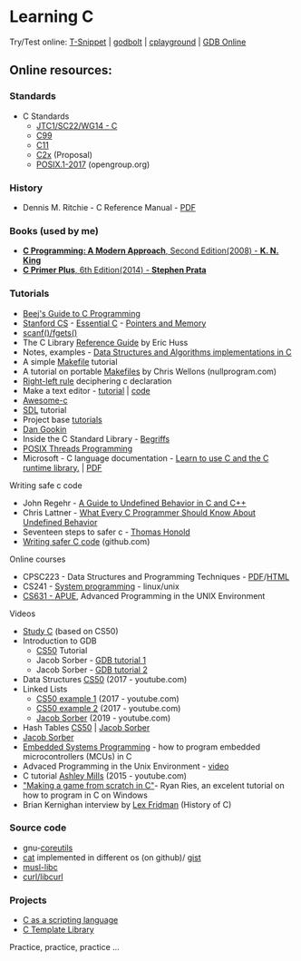 # Learning C

Try/Test online: [T-Snippet](https://taas.trust-in-soft.com/tsnippet/#) | [godbolt](https://godbolt.org/) | [cplayground](https://cplayground.com/) | [GDB Online](https://www.onlinegdb.com/)

## Online resources:

### Standards


* C Standards 
    * [JTC1/SC22/WG14 - C](http://open-std.org/jtc1/sc22/wg14/)
    * [C99](http://www.open-std.org/jtc1/sc22/wg14/www/docs/n1256.pdf)
    * [C11](http://open-std.org/jtc1/sc22/wg14/www/docs/n1570.pdf)
    * [C2x](http://www.open-std.org/jtc1/sc22/wg14/www/docs/n2573.pdf) (Proposal) 
    * [POSIX.1-2017](https://pubs.opengroup.org/onlinepubs/9699919799/basedefs/contents.html) (opengroup.org)

### History

* Dennis M. Ritchie - C Reference Manual - [PDF](https://www.bell-labs.com/usr/dmr/www/cman.pdf)

### Books (used by me)

* [**C Programming: A Modern Approach**, Second Edition(2008) - **K. N. King**](https://www.amazon.com/C-Programming-Modern-Approach-2nd/dp/0393979504/ref=sr_1_1?dchild=1&keywords=c+programming+a+modern+approach&qid=1613161905&sr=8-1)
* [**C Primer Plus**, 6th Edition(2014) - **Stephen Prata**](https://www.amazon.com/Primer-Plus-6th-Developers-Library/dp/0321928423/ref=sr_1_1?dchild=1&keywords=Stephen+Prata&qid=1613242109&sr=8-1)

### Tutorials

* [Beej's Guide to C Programming](http://beej.us/guide/bgc/)
* [Stanford CS](http://cslibrary.stanford.edu/) - [Essential C](http://cslibrary.stanford.edu/101/EssentialC.pdf) - [Pointers and Memory](http://cslibrary.stanford.edu/102/PointersAndMemory.pdf)
* [scanf()/fgets()](http://sekrit.de/webdocs/c/beginners-guide-away-from-scanf.html)
* The C Library [Reference Guide](http://www.fortran-2000.com/ArnaudRecipes/Cstd/) by Eric Huss
* Notes, examples - [Data Structures and Algorithms implementations in C](https://github.com/f0lg0/c-ds-algos)
* A simple [Makefile](https://cs.colby.edu/maxwell/courses/tutorials/maketutor/) tutorial
* A tutorial on portable [Makefiles](https://nullprogram.com/blog/2017/08/20/) by Chris Wellons (nullprogram.com)
* [Right-left rule](http://cseweb.ucsd.edu/~ricko/rt_lt.rule.html) deciphering c declaration
* Make a text editor - [tutorial](https://viewsourcecode.org/snaptoken/kilo/index.html) | [code](https://github.com/snaptoken/kilo-src)
* [Awesome-c](https://github.com/kozross/awesome-c)
* [SDL](https://www.parallelrealities.co.uk/) tutorial
* Project base [tutorials](https://github.com/rby90/project-based-tutorials-in-c)
* [Dan Gookin](https://c-for-dummies.com/)
* Inside the C Standard Library - [Begriffs](https://begriffs.com/posts/2019-01-19-inside-c-standard-lib.html)
* [POSIX Threads Programming](https://computing.llnl.gov/tutorials/pthreads/)
* Microsoft - C language documentation - [Learn to use C and the C runtime library.](https://docs.microsoft.com/en-us/cpp/c-language/?view=msvc-160) | [PDF](https://opdhsblobprod01.blob.core.windows.net/contents/8ee155eb21834b65814ae67f4da97bf3/68a3d2d379e13b9fa361e45ecb74a66c?sv=2018-03-28&sr=b&si=ReadPolicy&sig=IlOQKf0W7xneaQDt0YjUK%2BBfvmfM6zL0mUWRy%2FJbzEs%3D&st=2021-01-30T10%3A02%3A50Z&se=2021-01-31T10%3A12%3A50Z)

Writing safe c code

* John Regehr - [A Guide to Undefined Behavior in C and C++](https://blog.regehr.org/archives/213)
* Chris Lattner - [What Every C Programmer Should Know About Undefined Behavior](https://blog.llvm.org/2011/05/what-every-c-programmer-should-know.html)
* Seventeen steps to safer c - [Thomas Honold](https://www.embedded.com/seventeen-steps-to-safer-c-code/)
* [Writing safer C code](https://github.com/Cyan4973/Writing_Safer_C_code) (github.com)

Online courses

* CPSC223 - Data Structures and Programming Techniques - [PDF](http://www.cs.yale.edu/homes/aspnes/classes/223/notes.pdf)/[HTML](http://www.cs.yale.edu/homes/aspnes/classes/223/notes.html)
* CS241 - [System programming](http://cs241.cs.illinois.edu/coursebook/index.html) - linux/unix
* [CS631 - APUE](https://stevens.netmeister.org/631/), Advanced Programming in the UNIX Environment

Videos

* [Study C](https://study.cs50.net/) (based on CS50)
* Introduction to GDB 
    * [CS50](https://www.youtube.com/watch?v=sCtY--xRUyI) Tutorial 
    * Jacob Sorber - [GDB tutorial 1](https://www.youtube.com/watch?v=mfmXcbiRs0E) 
    * Jacob Sorber - [GDB tutorial 2](https://www.youtube.com/watch?v=mm0b_H0KIRw)
* Data Structures [CS50](https://www.youtube.com/watch?v=3uGchQbk7g8) (2017 - youtube.com)
* Linked Lists 
    * [CS50 example 1](https://www.youtube.com/watch?v=zQI3FyWm144) (2017 - youtube.com) 
    * [CS50 example 2](https://www.youtube.com/watch?v=FHMPswJDCvU) (2017 - youtube.com)
    * [Jacob Sorber](https://www.youtube.com/watch?v=VOpjAHCee7c) (2019 - youtube.com)
* Hash Tables [CS50](https://www.youtube.com/watch?v=nvzVHwrrub0) | [Jacob Sorber](https://www.youtube.com/watch?v=2Ti5yvumFTU)
* [Jacob Sorber](https://www.youtube.com/user/jms36086)
* [Embedded Systems Programming](https://www.youtube.com/watch?v=3V9eqvkMzHA&list=PLPW8O6W-1chwyTzI3BHwBLbGQoPFxPAPM) - how to program embedded microcontrollers (MCUs) in C
* Advaced Programming in the Unix Environment - [video](https://www.youtube.com/channel/UC7-CyoYfsrVI-dsuHRQx0IQ)
* C tutorial [Ashley Mills](https://www.youtube.com/watch?v=UILNmv2kFMc&list=PLCNJWVn9MJuPtPyljb-hewNfwEGES2oIW) (2015 - youtube.com)
* ["Making a game from scratch in C"](https://www.youtube.com/watch?v=3zFFrBSdBvA)-  Ryan Ries, an excelent tutorial on how to program in C on Windows
* Brian Kernighan interview by [Lex Fridman](https://www.youtube.com/watch?v=O9upVbGSBFo) (History of C)


### Source code


* gnu-[coreutils](https://github.com/coreutils/coreutils/tree/master/src)
* [cat](https://github.com/pete/cats) implemented in different os (on github)/ [gist](https://gist.github.com/pete/665971)
* [musl-libc](https://git.musl-libc.org/cgit/musl/tree/src)
* [curl/libcurl](https://github.com/curl/curl)

### Projects
 
* [C as a scripting language](https://gitlab.com/jlinhoff/instantc)
* [C Template Library](https://github.com/glouw/ctl)

Practice, practice, practice ...

